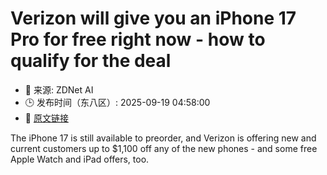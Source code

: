 # Verizon will give you an iPhone 17 Pro for free right now - how to qualify for the deal
- 📅 来源: ZDNet AI
- 🕒 发布时间（东八区）: 2025-09-19 04:58:00
- 🔗 [原文链接](https://www.zdnet.com/article/verizon-will-give-you-an-iphone-17-pro-for-free-right-now-how-to-qualify-for-the-deal/)

The iPhone 17 is still available to preorder, and Verizon is offering new and current customers up to $1,100 off any of the new phones - and some free Apple Watch and iPad offers, too.